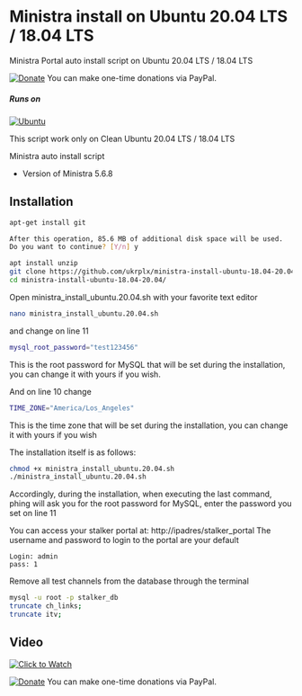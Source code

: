 # Ministra install on Ubuntu 20.04 LTS / 18.04 LTS
Ministra Portal auto install script on Ubuntu 20.04 LTS / 18.04 LTS

[![Donate](https://img.shields.io/badge/Donate-PayPal-green.svg)](https://www.paypal.com/donate?hosted_button_id=4H8VAGMLW5RMA)  You can make one-time donations via PayPal.

##### Runs on
[![Ubuntu](https://user-images.githubusercontent.com/12951085/139538206-833d8d33-0d1b-4d51-8ec8-86e5cf14f82e.png)](https://www.ubuntu.com)

This script work only on Clean Ubuntu 20.04 LTS / 18.04 LTS

Ministra auto install script
  * Version of Ministra 5.6.8

## Installation
```bash
apt-get install git

After this operation, 85.6 MB of additional disk space will be used.
Do you want to continue? [Y/n] y
```
```bash
apt install unzip
git clone https://github.com/ukrplx/ministra-install-ubuntu-18.04-20.04.git
cd ministra-install-ubuntu-18.04-20.04/
```

Open ministra_install_ubuntu.20.04.sh with your favorite text editor 
```bash
nano ministra_install_ubuntu.20.04.sh
```
and change on line 11
```bash
mysql_root_password="test123456"
```
This is the root password for MySQL that will be set during the installation, you can change it with yours if you wish.


And on line 10 change
```bash
TIME_ZONE="America/Los_Angeles"
```
This is the time zone that will be set during the installation, you can change it with yours if you wish

The installation itself is as follows:
```bash
chmod +x ministra_install_ubuntu.20.04.sh
./ministra_install_ubuntu.20.04.sh
```
Accordingly, during the installation, when executing the last command, phing will ask you for the root password for MySQL, enter the password you set on line 11



You can access your stalker portal at: http://ipadres/stalker_portal The username and password to login to the portal are your default
```
Login: admin
pass: 1
```

Remove all test channels from the database through the terminal
```bash
mysql -u root -p stalker_db
truncate ch_links;
truncate itv;
```

## Video

[![Click to Watch](https://img.youtube.com/vi/6b2vlc-jPPQ/hq720.jpg)](https://www.youtube.com/watch?v=6b2vlc-jPPQ "Click to Watch")


[![Donate](https://img.shields.io/badge/Donate-PayPal-green.svg)](https://www.paypal.com/donate?hosted_button_id=4H8VAGMLW5RMA)  You can make one-time donations via PayPal.
